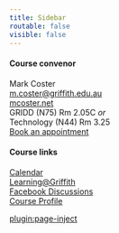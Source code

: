 ```yaml
---
title: Sidebar
routable: false
visible: false
---
```


#### Course convenor
Mark Coster  
<m.coster@griffith.edu.au>  
[mcoster.net](https://mcoster.net)  
GRIDD (N75) Rm 2.05C _or_  
Technology (N44) Rm 3.25  
[Book an appointment](https://calendly.com/mcoster/15min)


#### Course links
[Calendar](https://www2.griffith.edu.au/__data/assets/pdf_file/0024/118563/2018-Academic-Calendar.pdf)  
[Learning@Griffith](https://bblearn.griffith.edu.au/webapps/blackboard/execute/announcement?method=search&context=course_entry&course_id=_64774_1&handle=announcements_entry&mode=view)  
[Facebook Discussions](https://www.facebook.com/groups/1765453366820805/)  
[Course Profile](https://courseprofile.secure.griffith.edu.au/student_section_loader.php?section=1&profileId=99275)

[plugin:page-inject](/twitter-feed)
